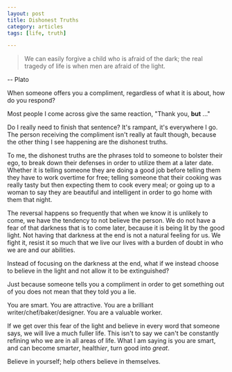 ```yaml
---
layout: post
title: Dishonest Truths
category: articles
tags: [life, truth]

---
```


> We can easily forgive a child who is afraid of the dark; the real tragedy of life is when men are afraid of the light.

-- Plato

When someone offers you a compliment, regardless of what it is about, how do you respond?

Most people I come across give the same reaction, "Thank you, **but** ..." 

Do I really need to finish that sentence? It's rampant, it's everywhere I go. The person receiving the compliment isn't really at fault though, because the other thing I see happening are the dishonest truths. 

To me, the dishonest truths are the phrases told to someone to bolster their ego, to break down their defenses in order to utilize them at a later date. Whether it is telling someone they are doing a good job before telling them they have to work overtime for free; telling someone that their cooking was really tasty but then expecting them to cook every meal; or going up to a woman to say they are beautiful and intelligent in order to go home with them that night. 

The reversal happens so frequently that when we know it is unlikely to come, we have the tendency to not believe the person. We do not have a fear of that darkness that is to come later, because it is being lit by the good light. Not having that darkness at the end is not a natural feeling for us. We fight it, resist it so much that we live our lives with a burden of doubt in who we are and our abilities. 

Instead of focusing on the darkness at the end, what if we instead choose to believe in the light and not allow it to be extinguished? 

Just because someone tells you a compliment in order to get something out of you does not mean that they told you a lie. 

You are smart.
You are attractive.
You are a brilliant writer/chef/baker/designer. 
You are a valuable worker. 

If we get over this fear of the light and believe in every word that someone says, we will live a much fuller life. This isn't to say we can't be constantly refining who we are in all areas of life. What I am saying is you are smart, and can become smart*er*, health*ier*, turn good into *great*. 

Believe in yourself; help others believe in themselves.

